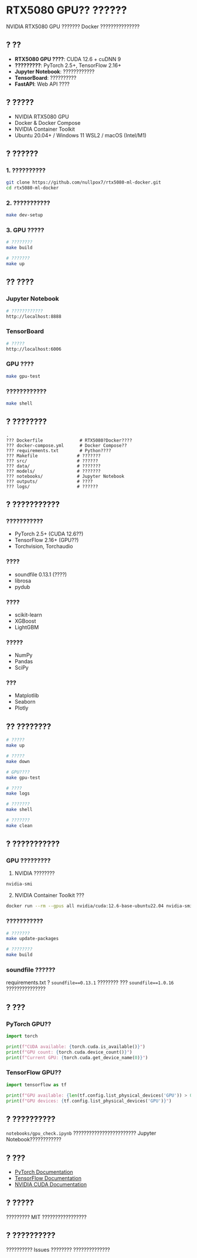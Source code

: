 # RTX5080 GPU?? ??????

NVIDIA RTX5080 GPU ??????? Docker ???????????????

## ? ??

- **RTX5080 GPU ????**: CUDA 12.6 + cuDNN 9
- **?????????**: PyTorch 2.5+, TensorFlow 2.16+
- **Jupyter Notebook**: ????????????
- **TensorBoard**: ??????????
- **FastAPI**: Web API ????

## ? ?????

- NVIDIA RTX5080 GPU
- Docker & Docker Compose
- NVIDIA Container Toolkit
- Ubuntu 20.04+ / Windows 11 WSL2 / macOS (Intel/M1)

## ? ??????

### 1. ??????????

```bash
git clone https://github.com/nullpox7/rtx5080-ml-docker.git
cd rtx5080-ml-docker
```

### 2. ???????????

```bash
make dev-setup
```

### 3. GPU ?????

```bash
# ????????
make build

# ???????
make up
```

## ?? ????

### Jupyter Notebook

```bash
# ????????????
http://localhost:8888
```

### TensorBoard

```bash
# ?????
http://localhost:6006
```

### GPU ????

```bash
make gpu-test
```

### ????????????

```bash
make shell
```

## ? ????????

```
.
??? Dockerfile              # RTX5080?Docker????
??? docker-compose.yml      # Docker Compose??
??? requirements.txt        # Python????
??? Makefile               # ???????
??? src/                   # ??????
??? data/                  # ???????
??? models/                # ???????
??? notebooks/             # Jupyter Notebook
??? outputs/               # ????
??? logs/                  # ??????
```

## ? ???????????

### ???????????
- PyTorch 2.5+ (CUDA 12.6??)
- TensorFlow 2.16+ (GPU??)
- Torchvision, Torchaudio

### ????
- soundfile 0.13.1 (????)
- librosa
- pydub

### ????
- scikit-learn
- XGBoost
- LightGBM

### ?????
- NumPy
- Pandas
- SciPy

### ???
- Matplotlib
- Seaborn
- Plotly

## ?? ????????

```bash
# ?????
make up

# ?????
make down

# GPU????
make gpu-test

# ????
make logs

# ???????
make shell

# ???????
make clean
```

## ? ???????????

### GPU ?????????

1. NVIDIA ????????
```bash
nvidia-smi
```

2. NVIDIA Container Toolkit ???
```bash
docker run --rm --gpus all nvidia/cuda:12.6-base-ubuntu22.04 nvidia-smi
```

### ???????????

```bash
# ???????
make update-packages

# ????????
make build
```

### soundfile ??????

requirements.txt ? `soundfile==0.13.1` ????????
??? `soundfile==1.0.16` ???????????????

## ? ???

### PyTorch GPU??

```python
import torch

print(f"CUDA available: {torch.cuda.is_available()}")
print(f"GPU count: {torch.cuda.device_count()}")
print(f"Current GPU: {torch.cuda.get_device_name(0)}")
```

### TensorFlow GPU??

```python
import tensorflow as tf

print(f"GPU available: {len(tf.config.list_physical_devices('GPU')) > 0}")
print(f"GPU devices: {tf.config.list_physical_devices('GPU')}")
```

## ? ??????????

`notebooks/gpu_check.ipynb` ????????????????????????
Jupyter Notebook????????????

## ? ???

- [PyTorch Documentation](https://pytorch.org/docs/)
- [TensorFlow Documentation](https://www.tensorflow.org/api_docs)
- [NVIDIA CUDA Documentation](https://docs.nvidia.com/cuda/)

## ? ?????

????????? MIT ?????????????????

## ? ??????????

?????????? Issues ????????
??????????????